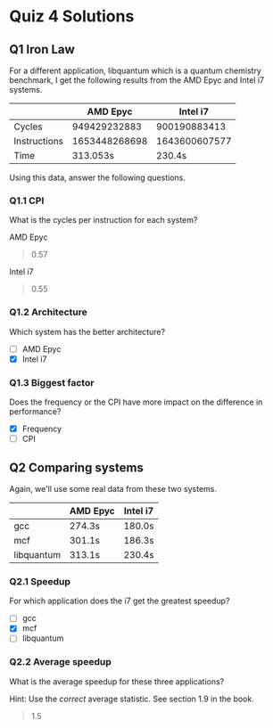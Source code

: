 # Quiz 4 Solutions

## **Q1** Iron Law

For a different application, libquantum which is a quantum chemistry benchmark, I get the following results from the AMD Epyc and Intel i7 systems.

| | AMD Epyc | Intel i7 |
|--|--|--|
|Cycles | 949429232883 |900190883413 |
|Instructions | 1653448268698 |1643600607577  |
|Time |313.053s  | 230.4s  |

Using this data, answer the following questions.

### **Q1.1** CPI

What is the cycles per instruction for each system?


AMD Epyc

> 0.57

Intel i7

> 0.55

### **Q1.2** Architecture

Which system has the better architecture?

- [ ] AMD Epyc
- [X] Intel i7

### **Q1.3** Biggest factor

Does the frequency or the CPI have more impact on the difference in performance?

- [X] Frequency
- [ ] CPI

## **Q2** Comparing systems

Again, we'll use some real data from these two systems.

| | AMD Epyc | Intel i7 |
|--|--|--|
|gcc | 274.3s | 180.0s |
|mcf| 301.1s | 186.3s |
|libquantum | 313.1s | 230.4s |

### **Q2.1** Speedup

For which application does the i7 get the greatest speedup?

- [ ] gcc
- [X] mcf
- [ ] libquantum

### **Q2.2** Average speedup

What is the average speedup for these three applications?

Hint: Use the *correct* average statistic. See section 1.9 in the book.

> 1.5
